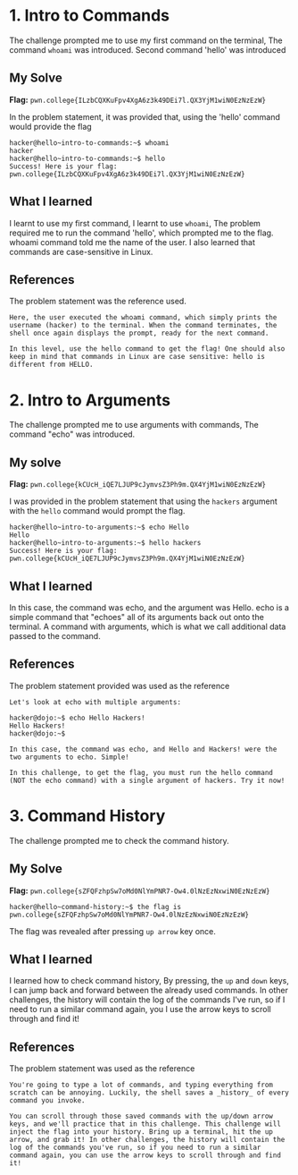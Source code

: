 # 1. Intro to Commands
The challenge prompted me to use my first command on the terminal,
The command `whoami` was introduced.
Second command 'hello' was introduced

## My Solve
**Flag:** `pwn.college{ILzbCQXKuFpv4XgA6z3k49DEi7l.QX3YjM1wiN0EzNzEzW}`

In the problem statement, it was provided that, using the 'hello' command would provide the flag
```
hacker@hello~intro-to-commands:~$ whoami
hacker
hacker@hello~intro-to-commands:~$ hello
Success! Here is your flag:
pwn.college{ILzbCQXKuFpv4XgA6z3k49DEi7l.QX3YjM1wiN0EzNzEzW}
```

## What I learned
I learnt to use my first command,
I learnt to use `whoami`,
The problem required me to run the command 'hello', which prompted me to the flag.
whoami command told me the name of the user.
I also learned that commands are case-sensitive in Linux.

## References
The problem statement was the reference used.
```
Here, the user executed the whoami command, which simply prints the username (hacker) to the terminal. When the command terminates, the shell once again displays the prompt, ready for the next command.

In this level, use the hello command to get the flag! One should also keep in mind that commands in Linux are case sensitive: hello is different from HELLO.
```


# 2. Intro to Arguments
The challenge prompted me to use arguments with commands,
The command "echo" was introduced.

## My solve
**Flag:** `pwn.college{kCUcH_iQE7LJUP9cJymvsZ3Ph9m.QX4YjM1wiN0EzNzEzW}`

I was provided in the problem statement that using the `hackers` argument with the `hello` command would prompt the flag.

```
hacker@hello~intro-to-arguments:~$ echo Hello
Hello
hacker@hello~intro-to-arguments:~$ hello hackers
Success! Here is your flag:
pwn.college{kCUcH_iQE7LJUP9cJymvsZ3Ph9m.QX4YjM1wiN0EzNzEzW}

```

## What I learned
In this case, the command was echo, and the argument was Hello. echo is a simple command that "echoes" all of its arguments back out onto the terminal.
A command with arguments, which is what we call additional data passed to the command. 

## References
The problem statement provided was used as the reference
```
Let's look at echo with multiple arguments:

hacker@dojo:~$ echo Hello Hackers!
Hello Hackers!
hacker@dojo:~$

In this case, the command was echo, and Hello and Hackers! were the two arguments to echo. Simple!

In this challenge, to get the flag, you must run the hello command (NOT the echo command) with a single argument of hackers. Try it now!
```


# 3. Command History
The challenge prompted me to check the command history. 

## My Solve
**Flag:** `pwn.college{sZFQFzhpSw7oMd0NlYmPNR7-Ow4.0lNzEzNxwiN0EzNzEzW}`

```
hacker@hello~command-history:~$ the flag is pwn.college{sZFQFzhpSw7oMd0NlYmPNR7-Ow4.0lNzEzNxwiN0EzNzEzW}
```

The flag was revealed after pressing `up arrow` key once.

## What I learned
I learned how to check command history,
By pressing, the `up` and `down` keys, I can jump back and forward between the already used commands.
In other challenges, the history will contain the log of the commands I've run, so if I need to run a similar command again, you I use the arrow keys to scroll through and find it!

## References
The problem statement was used as the reference
```
You're going to type a lot of commands, and typing everything from scratch can be annoying. Luckily, the shell saves a _history_ of every command you invoke.

You can scroll through those saved commands with the up/down arrow keys, and we'll practice that in this challenge. This challenge will inject the flag into your history. Bring up a terminal, hit the up arrow, and grab it! In other challenges, the history will contain the log of the commands you've run, so if you need to run a similar command again, you can use the arrow keys to scroll through and find it!
```

